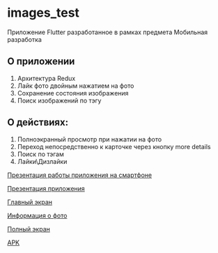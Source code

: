 # images_test

Приложение Flutter разработанное в рамках предмета Мобильная разработка

## О приложении
1. Архитектура Redux
2. Лайк фото двойным нажатием на фото
3. Сохранение состояния изображения
4. Поиск изображений по тэгу
## О действиях:
1. Полноэкранный просмотр при нажатии на фото
2. Переход непосредственно к карточке через кнопку more details
3. Поиск по тэгам
4. Лайки\Дизлайки

[Презентация работы приложения на смартфоне](https://disk.yandex.ru/i/qGTxW7CkFesRCw)

[Презентация приложения](https://disk.yandex.ru/i/mQiMjEZjLp_T2g)

[Главный экран](source%2Fmain_screen.JPG)

[Информация о фото](source%2Fdetails_screen.JPG)

[Полный экран](source%2Ffull_screen_image.JPG)

[APK](source%2Fapp-release.apk)
